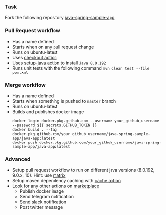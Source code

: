 ### Task
Fork the following repository [java-spring-sample-app](https://github.com/edbighead/java-spring-sample-app)

### Pull Request workflow
* Has a name defined
* Starts when on any pull request change
* Runs on ubuntu-latest
* Uses [checkout action](https://github.com/actions/checkout)
* Uses [setup-java action](https://github.com/actions/setup-java) to install `Java 8.0.192`
* Runs unit tests with the following command `mvn clean test --file pom.xml`

### Merge workflow
* Has a name defined
* Starts when something is pushed to `master` branch
* Runs on ubuntu-latest
* Builds and publishes docker image
    ```
    docker login docker.pkg.github.com --username your_github_username --password ${{ secrets.GITHUB_TOKEN }}
    docker build . --tag docker.pkg.github.com/your_github_username/java-spring-sample-app/java-app:latest
    docker push docker.pkg.github.com/your_github_username/java-spring-sample-app/java-app:latest
    ```

### Advanced
* Setup pull request workflow to run on different java versions (8.0.192, 9.0.x, 10). Hint: use [matrix](https://help.github.com/en/actions/automating-your-workflow-with-github-actions/workflow-syntax-for-github-actions#jobsjob_idstrategymatrix)
* Setup maven dependency caching with [cache action](https://github.com/actions/cache/blob/master/examples.md#java---maven)
* Look for any other actions on [marketplace](https://github.com/marketplace?type=actions)
  * Publish docker image
  * Send telegram notification
  * Send slack notification
  * Post twitter message